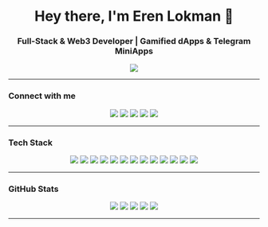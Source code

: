 <h1 align="center">
  Hey there, I'm Eren Lokman 👋
</h1>
<h3 align="center">
  Full-Stack & Web3 Developer | Gamified dApps & Telegram MiniApps
</h3>
<p align="center">
  <img src="https://readme-typing-svg.herokuapp.com?font=Fira+Code&weight=600&size=20&duration=2000&pause=1000&color=F97316&center=true&vCenter=true&width=700&lines=TypeScript+%7C+Solidity+%7C+Rust;Gamified+MiniApps+on+Telegram;AI+%2B+Web3+Builder+%F0%9F%92%BB;Lifelong+Learner+%F0%9F%93%9A;Entrepreneur+%7C+Tech+Optimist" />
</p>

---

### Connect with me

<p align="center">
  <a href="mailto:erenlkmn@gmail.com"><img src="https://img.shields.io/badge/Email-D14836?style=for-the-badge&logo=gmail&logoColor=white" /></a>
  <a href="https://linkedin.com/in/erenlokman"><img src="https://img.shields.io/badge/LinkedIn-0A66C2?style=for-the-badge&logo=linkedin&logoColor=white" /></a>
  <a href="https://x.com/_erenlkmn"><img src="https://img.shields.io/badge/X-000000?style=for-the-badge&logo=x&logoColor=white" /></a>
  <a href="https://erenlokman.vercel.app/"><img src="https://img.shields.io/badge/Portfolio-1f2937?style=for-the-badge&logo=firefox&logoColor=white" /></a>
  <a href="https://t.me/erenlokman"><img src="https://img.shields.io/badge/Telegram-26A5E4?style=for-the-badge&logo=telegram&logoColor=white" /></a>
</p>

---

### Tech Stack

<p align="center">
  <img src="https://img.shields.io/badge/JavaScript-F7DF1E?style=for-the-badge&logo=javascript&logoColor=black" />
  <img src="https://img.shields.io/badge/TypeScript-007ACC?style=for-the-badge&logo=typescript&logoColor=white" />
  <img src="https://img.shields.io/badge/Solidity-363636?style=for-the-badge&logo=solidity&logoColor=white" />
  <img src="https://img.shields.io/badge/Rust-000000?style=for-the-badge&logo=rust&logoColor=white" />
  <img src="https://img.shields.io/badge/Node.js-339933?style=for-the-badge&logo=nodedotjs&logoColor=white" />
  <img src="https://img.shields.io/badge/NestJS-E0234E?style=for-the-badge&logo=nestjs&logoColor=white" />
  <img src="https://img.shields.io/badge/Next.js-000000?style=for-the-badge&logo=next.js&logoColor=white" />
  <img src="https://img.shields.io/badge/MongoDB-47A248?style=for-the-badge&logo=mongodb&logoColor=white" />
  <img src="https://img.shields.io/badge/Redis-DC382D?style=for-the-badge&logo=redis&logoColor=white" />
  <img src="https://img.shields.io/badge/TailwindCSS-38B2AC?style=for-the-badge&logo=tailwind-css&logoColor=white" />
  <img src="https://img.shields.io/badge/Phaser-222222?style=for-the-badge&logo=phaser&logoColor=white" />
  <img src="https://img.shields.io/badge/Docker-2496ED?style=for-the-badge&logo=docker&logoColor=white" />
  <img src="https://img.shields.io/badge/AWS-232F3E?style=for-the-badge&logo=amazon-aws&logoColor=white" />
</p>

---

### GitHub Stats

<p align="center">
  <img src="https://github-profile-summary-cards.vercel.app/api/cards/profile-details?username=erenlokman&theme=tokyonight" />
  <img src="https://github-profile-summary-cards.vercel.app/api/cards/repos-per-language?username=erenlokman&theme=tokyonight" />
  <img src="https://github-profile-summary-cards.vercel.app/api/cards/most-commit-language?username=erenlokman&theme=tokyonight" />
  <img src="https://github-profile-summary-cards.vercel.app/api/cards/stats?username=erenlokman&theme=tokyonight" />
  <img src="https://github-profile-summary-cards.vercel.app/api/cards/productive-time?username=erenlokman&theme=tokyonight&utcOffset=3" />
</p>


---


